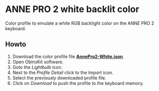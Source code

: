 # ANNE PRO 2 white backlit color

Color profile to emulate a white RGB backlight color on the ANNE PRO 2 keyboard.


## Howto

1. Download the color profile file [**AnnePro2-White.json**](https://raw.githubusercontent.com/dupontbenoit/annepro2/main/AnnePro2-White.json).
2. Open ObinsKit software.
3. Goto the *Lightbulb* icon.
4. Next to the *Profile Detail* click to the *Import* icon.
5. Select the previously downloaded profile file.
6. Click on *Download* to push the profile to the keyboard memory.

